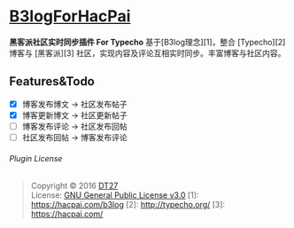 # [B3logForHacPai](https://dt27.org/php/b3log-hacpai-typecho/)
**黑客派社区实时同步插件 For Typecho**
基于[B3log理念][1]，整合 [Typecho][2] 博客与 [黑客派][3] 社区，实现内容及评论互相实时同步。丰富博客与社区内容。
 ## Features&Todo 
* [x] 博客发布博文 -> 社区发布帖子
* [x] 博客更新博文 -> 社区更新帖子
* [ ] 博客发布评论 -> 社区发布回帖
* [ ] 社区发布回帖 -> 博客发布评论

###### Plugin License
> Copyright © 2016 [DT27](https://dt27.org)  
> License: [GNU General Public License v3.0](http://www.gnu.org/licenses/gpl-3.0.html)
 [1]: https://hacpai.com/b3log
 [2]: http://typecho.org/
 [3]: https://hacpai.com/